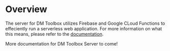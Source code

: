 # Overview
The server for DM Toolbox utilizes Firebase and Google CLoud Functions to effeciently run a serverless web application. For more information on what this means, please refer to the [documentation](https://cloud.google.com/functions/docs/).

More documentation for DM Toolbox Server to come!


